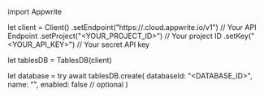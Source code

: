 import Appwrite

let client = Client()
    .setEndpoint("https://<REGION>.cloud.appwrite.io/v1") // Your API Endpoint
    .setProject("<YOUR_PROJECT_ID>") // Your project ID
    .setKey("<YOUR_API_KEY>") // Your secret API key

let tablesDB = TablesDB(client)

let database = try await tablesDB.create(
    databaseId: "<DATABASE_ID>",
    name: "<NAME>",
    enabled: false // optional
)

